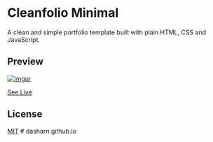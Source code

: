 # Cleanfolio Minimal

A clean and simple portfolio template built with plain HTML, CSS and JavaScript.

## Preview

[![imgur](https://i.imgur.com/5z7cvMz.gif)](https://rajshekhar26.github.io/cleanfolio-minimal)

[See Live](https://rajshekhar26.github.io/cleanfolio-minimal)

## License

[MIT](https://choosealicense.com/licenses/mit/)
#   d a s h a r n . g i t h u b . i o  
 
